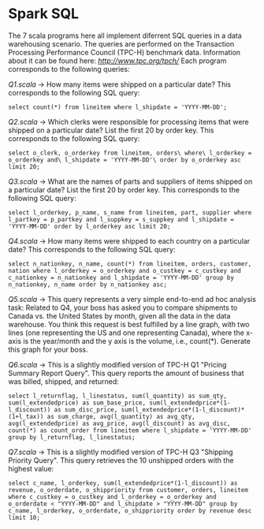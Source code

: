 # Spark SQL

The 7 scala programs here all implement diferrent SQL queries in a data warehousing scenario. The queries are performed on the Transaction Processing Performance Council (TPC-H) benchmark data. Information about it can be found here: *http://www.tpc.org/tpch/* Each program corresponds to the following queries:

*Q1.scala* -> How many items were shipped on a particular date? This corresponds to the following SQL query:

`select count(*) from lineitem where l_shipdate = 'YYYY-MM-DD';`

*Q2.scala* -> Which clerks were responsible for processing items that were shipped on a particular date? List the first 20 by order key. This corresponds to the following SQL query:

`select o_clerk, o_orderkey from lineitem, orders\
where\
  l_orderkey = o_orderkey and\
  l_shipdate = 'YYYY-MM-DD'\
order by o_orderkey asc limit 20;`

*Q3.scala* -> What are the names of parts and suppliers of items shipped on a particular date? List the first 20 by order key. This corresponds to the following SQL query:

`select l_orderkey, p_name, s_name from lineitem, part, supplier
where
  l_partkey = p_partkey and
  l_suppkey = s_suppkey and
  l_shipdate = 'YYYY-MM-DD'
order by l_orderkey asc limit 20;`

*Q4.scala* -> How many items were shipped to each country on a particular date? This corresponds to the following SQL query:

`select n_nationkey, n_name, count(*) from lineitem, orders, customer, nation
where
  l_orderkey = o_orderkey and
  o_custkey = c_custkey and
  c_nationkey = n_nationkey and
  l_shipdate = 'YYYY-MM-DD'
group by n_nationkey, n_name
order by n_nationkey asc;`

*Q5.scala* -> This query represents a very simple end-to-end ad hoc analysis task: Related to Q4, your boss has asked you to compare shipments to Canada vs. the United States by month, given all the data in the data warehouse. You think this request is best fulfilled by a line graph, with two lines (one representing the US and one representing Canada), where the x-axis is the year/month and the y axis is the volume, i.e., count(*). Generate this graph for your boss.

*Q6.scala* -> This is a slightly modified version of TPC-H Q1 "Pricing Summary Report Query". This query reports the amount of business that was billed, shipped, and returned:

`select
  l_returnflag,
  l_linestatus,
  sum(l_quantity) as sum_qty,
  sum(l_extendedprice) as sum_base_price,
  sum(l_extendedprice*(1-l_discount)) as sum_disc_price,
  sum(l_extendedprice*(1-l_discount)*(1+l_tax)) as sum_charge,
  avg(l_quantity) as avg_qty,
  avg(l_extendedprice) as avg_price,
  avg(l_discount) as avg_disc,
  count(*) as count_order
from lineitem
where
  l_shipdate = 'YYYY-MM-DD'
group by l_returnflag, l_linestatus;`

*Q7.scala* -> This is a slightly modified version of TPC-H Q3 "Shipping Priority Query". This query retrieves the 10 unshipped orders with the highest value:

`select
  c_name,
  l_orderkey,
  sum(l_extendedprice*(1-l_discount)) as revenue,
  o_orderdate,
  o_shippriority
from customer, orders, lineitem
where
  c_custkey = o_custkey and
  l_orderkey = o_orderkey and
  o_orderdate < "YYYY-MM-DD" and
  l_shipdate > "YYYY-MM-DD"
group by
  c_name,
  l_orderkey,
  o_orderdate,
  o_shippriority
order by
  revenue desc
limit 10;`

  
  
